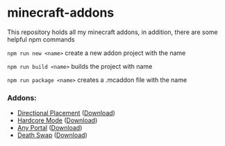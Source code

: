 # minecraft-addons

This repository holds all my minecraft addons, in addition, there are some helpful npm commands

`npm run new <name>` create a new addon project with the name

`npm run build <name>` builds the project with name

`npm run package <name>` creates a .mcaddon file with the name

### Addons:
- [Directional Placement](direction-place) ([Download](https://github.com/ShiCheng-Lu/minecraft-addons/raw/main/direction-place/direction-place.mcaddon))
- [Hardcore Mode](hardcore) ([Download](https://github.com/ShiCheng-Lu/minecraft-addons/raw/main/hardcore/hardcore.mcaddon))
- [Any Portal](any-portal) ([Download](https://github.com/ShiCheng-Lu/minecraft-addons/raw/main/any-portal/any-portal.mcaddon))
- [Death Swap](death-swap) ([Download](https://github.com/ShiCheng-Lu/minecraft-addons/raw/main/death-swap/death-swap.mcaddon))
